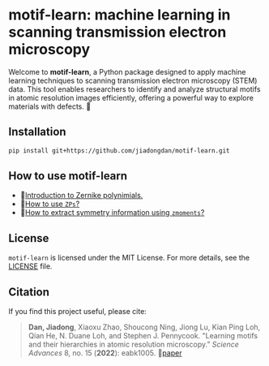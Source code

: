 # motif-learn: machine learning in scanning transmission electron microscopy

Welcome to **motif-learn**, a Python package designed to apply machine learning techniques to scanning transmission electron microscopy (STEM) data. This tool enables researchers to identify and analyze structural motifs in atomic resolution images efficiently, offering a powerful way to explore materials with defects. 🚀

## Installation

```bash
pip install git+https://github.com/jiadongdan/motif-learn.git
```

## How to use motif-learn

* 📘[Introduction to Zernike polynimials.]()
* 🔧[How to use `ZPs`?]()
* 🧩[How to extract symmetry information using `zmoments`?]()

## License

`motif-learn` is licensed under the MIT License. For more details, see the [LICENSE](https://github.com/jiadongdan/motif-learn/blob/main/LICENSE.txt) file.

## Citation

If you find this project useful, please cite:

> **Dan, Jiadong**, Xiaoxu Zhao, Shoucong Ning, Jiong Lu, Kian Ping Loh, Qian He, N. Duane Loh, and Stephen J. Pennycook. "Learning motifs and their hierarchies in atomic resolution microscopy." *Science Advances* 8, no. 15 (**2022**): eabk1005. 📄[paper](https://www.science.org/doi/10.1126/sciadv.abk1005)


